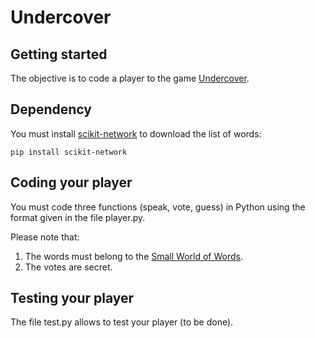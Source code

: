 # Undercover



## Getting started

The objective is to code a player to the game [Undercover](https://www.yanstarstudio.com/en/undercover-game/).

## Dependency

You must install [scikit-network](https://scikit-network.readthedocs.io/en/latest/) to download the list of words:

`pip install scikit-network`

## Coding your player

You must code three functions (speak, vote, guess) in Python using the format given in the file player.py.

Please note that:

1. The words must belong to the [Small World of Words](https://netset.telecom-paris.fr/pages/swow.html).
2. The votes are secret.

## Testing your player

The file test.py allows to test your player (to be done).

